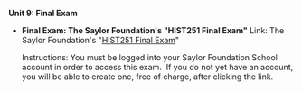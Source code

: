 **Unit 9: Final Exam** <span id="9"></span> 
-   **Final Exam: The Saylor Foundation's "HIST251 Final Exam"**
    Link: The Saylor Foundation's "[HIST251 Final
    Exam](http://school.saylor.org/mod/quiz/view.php?q=362)"   
      
     Instructions: You must be logged into your Saylor Foundation School
    account in order to access this exam.  If you do not yet have an
    account, you will be able to create one, free of charge, after
    clicking the link.


